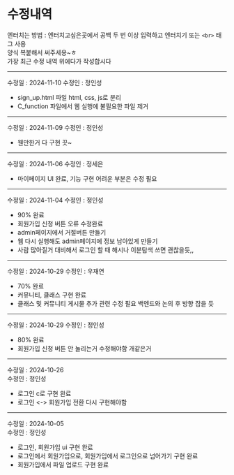 # 수정내역
엔터치는 방법 : 엔터치고싶은곳에서 공백 두 번 이상 입력하고 엔터치기 또는 `<br>` 태그 사용  
양식 복붙해서 써주세용~ㅎ  
가장 최근 수정 내역 위에다가 작성합시다
***
수정일 : 2024-11-10
수정인 : 정인성
- sign_up.html 파일 html, css, js로 분리
- C_function 파일에서 웹 실행에 불필요한 파일 제거

***
수정일 : 2024-11-09
수정인 : 정인성
- 웬만한거 다 구현 끗~

***
수정일 : 2024-11-06
수정인 : 정세은
- 마이페이지 UI 완료, 기능 구현 어려운 부분은 수정 필요
  
***
수정일 : 2024-11-04
수정인 : 정인성
- 90% 완료
- 회원가입 신청 버튼 오류 수정완료
- admin페이지에서 거절버튼 만들기
- 웹 다시 실행해도 admin페이지에 정보 남아있게 만들기
- 사람 많아질거 대비해서 로그인 할 때 해시나 이분탐색 쓰면 괜찮을듯,,

***
수정일 : 2024-10-29
수정인 : 우재연
- 70% 완료
- 커뮤니티, 클래스 구현 완료
- 클래스 및 커뮤니티 게시물 추가 관련 수정 필요 백엔드와 논의 후 방향 잡을 듯

***
수정일 : 2024-10-29
수정인 : 정인성
- 80% 완료
- 회원가입 신청 버튼 안 눌리는거 수정해야함 개같은거

***
수정일 : 2024-10-26  
수정인 : 정인성  
- 로그인 c로 구현 완료
- 로그인 <-> 회원가입 전환 다시 구현해야함

***
수정일 : 2024-10-05  
수정인 : 정인성  
- 로그인, 회원가입 ui 구현 완료  
- 로그인에서 회원가입으로, 회원가입에서 로그인으로 넘어가기 구현 완료  
- 회원가입에서 파일 업로드 구현 완료







